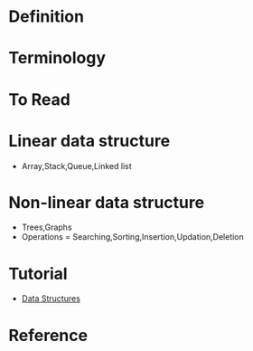 # Definition

# Terminology

# To Read
# Linear data structure
* Array,Stack,Queue,Linked list
# Non-linear data structure
* Trees,Graphs
* Operations = Searching,Sorting,Insertion,Updation,Deletion

# Tutorial
* [Data Structures](https://www.geeksforgeeks.org/data-structures/)

# Reference

